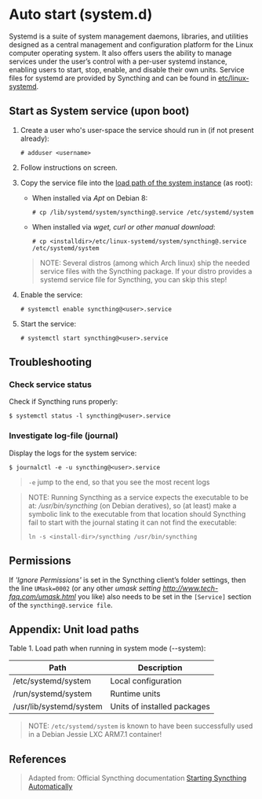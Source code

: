 # Auto start (system.d)

Systemd is a suite of system management daemons, libraries, and utilities designed as a central management and configuration platform for the Linux computer operating system. It also offers users the ability to manage services under the user’s control with a per-user systemd instance, enabling users to start, stop, enable, and disable their own units. Service files for systemd are provided by Syncthing and can be found in [etc/linux-systemd][2].

<!--
    You have two primary options: You can set up Syncthing as a **system service**, or a **user service**.

    - Running Syncthing as a **system service** ensures that Syncthing is run at startup even if the Syncthing user has no active session. Since the system service keeps Syncthing running even without an active user session, it is intended to be used on a _server_.

    - Running Syncthing as a **user service** ensures that Syncthing only starts after the user has logged into the system (e.g., via the graphical login screen, or ssh). Thus, the user service is intended to be used on a _(multiuser) desktop computer_. It avoids unnecessarily running Syncthing instances.
-->

## Start as System service (upon boot)

1. Create a user who's user-space the service should run in (if not present already):

	```
	# adduser <username>
	```
2. Follow instructions on screen.

2. Copy the service file into the [load path of the system instance][3] (as root):

    - When installed via _Apt_ on Debian 8:

		```
		# cp /lib/systemd/system/syncthing@.service /etc/systemd/system
		```

    - When installed via _wget, curl or other manual download_:

		```
		# cp <installdir>/etc/linux-systemd/system/syncthing@.service /etc/systemd/system
		```

	> NOTE: Several distros (among which Arch linux) ship the needed service files with the Syncthing package. If your distro provides a systemd service file for Syncthing, you can skip this step!

3. Enable the service:

	```
	# systemctl enable syncthing@<user>.service
	```

4. Start the service:

	```
	# systemctl start syncthing@<user>.service
	```

## Troubleshooting

### Check service status

Check if Syncthing runs properly:

```
$ systemctl status -l syncthing@<user>.service
```

### Investigate log-file (journal)

Display the logs for the system service:

```
$ journalctl -e -u syncthing@<user>.service
```

> `-e` jump to the end, so that you see the most recent logs

> NOTE: Running Syncthing as a service expects the executable to be at: */usr/bin/syncthing* (on Debian deratives), so (at least) make a symbolic link to the executable from that location should Syncthing fail to start with the journal stating it can not find the executable:
> ```
> ln -s <install-dir>/syncthing /usr/bin/syncthing
> ```


## Permissions

If _'Ignore Permissions'_ is set in the Syncthing client’s folder settings, then the line `UMask=0002` (or any other _umask setting <http://www.tech-faq.com/umask.html>_ you like) also needs to be set in the `[Service]` section of the `syncthing@.service file`.


## Appendix: Unit load paths

Table 1. Load path when running in system mode (--system):

|Path|Description|
|----|-----------|
|/etc/systemd/system|Local configuration|
|/run/systemd/system|Runtime units|
|/usr/lib/systemd/system|Units of installed packages|

> NOTE: `/etc/systemd/system` is known to have been successfully used in a Debian Jessie LXC ARM7.1 container!


<!--
## Start as User service (upon login)

1. Create the user who should run the service, or choose an existing one. _Probably this will be your own user account._
2. Copy the `Syncthing/etc/user/syncthing.service` file into the  [load path of the user instance][3] (also see Table 2. in the appendix below). To do this without root privileges you can just use this folder under your home directory: `~/.config/systemd/user/`.

    ***Note:** Several distros (among which Arch linux) ship the needed service files with the Syncthing package. If your distro provides a systemd service file for Syncthing, you can skip step 2 when setting up either the system service or the user service*

3. Issue: `systemctl --user enable syncthing.service` to enable the service:
  ```shell
  systemctl --user enable syncthing.service
  ```
4. Issue: `systemctl --user enable syncthing.service` to start the service:
  ```shell
  systemctl --user start syncthing.service
```

### Check the (user) service status

- Issue: `systemctl --user status syncthing.service` to check if Syncthing runs properly:
```shell
systemctl --user status syncthing.service
```

> **Note:** Running Syncthing as a service expects the executable to be at: **/usr/bin/syncthing**, so (at least) make a symbolic link to the executable from that location should it fail to start and the journal states it can not find the executable at that location: `ln -s /Syncthing/syncthing (on Debian deratives)`.


### Logging

- Issue: `journalctl -e --user-unit=syncthing.service` to see the logs for the user service, with `-e` telling the pager to jump to the very end, so that you see the most recent logs:
  ```shell
  journalctl -e --user-unit=syncthing.service
  ```

Table 2. Load path when running in user mode (--user).

|Path|Description|
|----|-----------|
|$XDG_CONFIG_HOME/systemd/user|User configuration (only used when $XDG_CONFIG_HOME is set)|
|$HOME/.config/systemd/user|User configuration (only used when $XDG_CONFIG_HOME is not set)|
|/etc/systemd/user|Local configuration|
|$XDG_RUNTIME_DIR/systemd/user|Runtime units (only used when $XDG_RUNTIME_DIR is set)|
|/run/systemd/user|Runtime units|
|$XDG_DATA_HOME/systemd/user|Units of packages that have been installed in the home directory (only used when $XDG_DATA_HOME is set)|
|$HOME/.local/share/systemd/user|Units of packages that have been installed in the home directory (only used when $XDG_DATA_HOME is not set)|
|/usr/lib/systemd/user|Units of packages that have been installed system-wide|
-->

## References

> Adapted from: Official Syncthing documentation
> [Starting Syncthing Automatically][1]


<!-- REFERENCES -->
[1]:https://docs.syncthing.net/users/autostart.html?highlight=starting#using-systemd
[2]:https://github.com/syncthing/syncthing/tree/master/etc/linux-systemd
[3]:https://www.freedesktop.org/software/systemd/man/systemd.unit.html#Unit%20File%20Load%20Path
